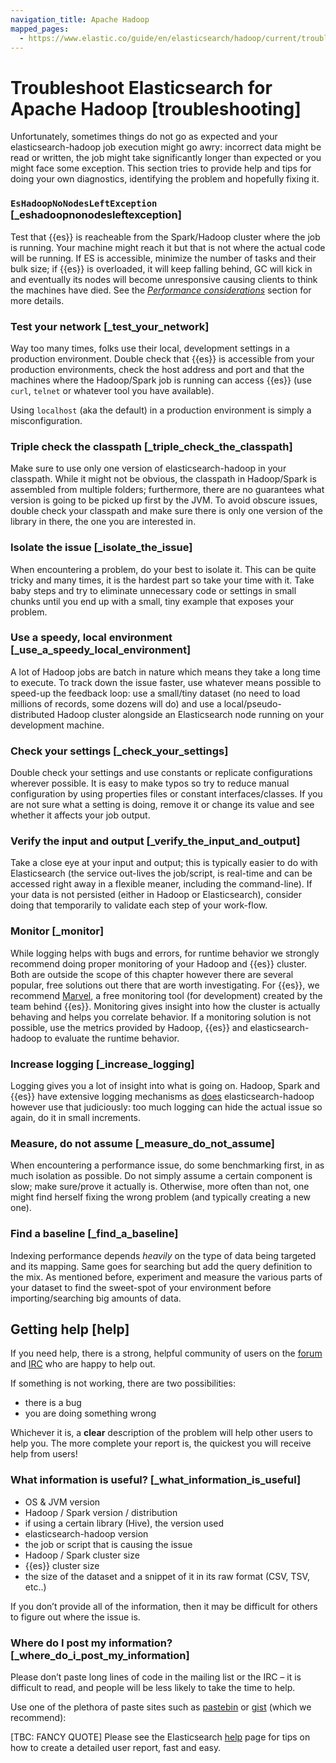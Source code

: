 ```yaml
---
navigation_title: Apache Hadoop
mapped_pages:
  - https://www.elastic.co/guide/en/elasticsearch/hadoop/current/troubleshooting.html
---
```


# Troubleshoot Elasticsearch for Apache Hadoop [troubleshooting]

Unfortunately, sometimes things do not go as expected and your elasticsearch-hadoop job execution might go awry: incorrect data might be read or written, the job might take significantly longer than expected or you might face some exception. This section tries to provide help and tips for doing your own diagnostics, identifying the problem and hopefully fixing it.


### `EsHadoopNoNodesLeftException` [_eshadoopnonodesleftexception]

Test that {{es}} is reacheable from the Spark/Hadoop cluster where the job is running. Your machine might reach it but that is not where the actual code will be running. If ES is accessible, minimize the number of tasks and their bulk size; if {{es}} is overloaded, it will keep falling behind, GC will kick in and eventually its nodes will become unresponsive causing clients to think the machines have died. See the [*Performance considerations*](elasticsearch-hadoop://reference/performance-considerations.md) section for more details.


### Test your network [_test_your_network]

Way too many times, folks use their local, development settings in a production environment. Double check that {{es}} is accessible from your production environments, check the host address and port and that the machines where the Hadoop/Spark job is running can access {{es}} (use `curl`, `telnet` or whatever tool you have available).

Using `localhost` (aka the default) in a production environment is simply a misconfiguration.


### Triple check the classpath [_triple_check_the_classpath]

Make sure to use only one version of elasticsearch-hadoop in your classpath. While it might not be obvious, the classpath in Hadoop/Spark is assembled from multiple folders; furthermore, there are no guarantees what version is going to be picked up first by the JVM. To avoid obscure issues, double check your classpath and make sure there is only one version of the library in there, the one you are interested in.


### Isolate the issue [_isolate_the_issue]

When encountering a problem, do your best to isolate it. This can be quite tricky and many times, it is the hardest part so take your time with it. Take baby steps and try to eliminate unnecessary code or settings in small chunks until you end up with a small, tiny example that exposes your problem.


### Use a speedy, local environment [_use_a_speedy_local_environment]

A lot of Hadoop jobs are batch in nature which means they take a long time to execute. To track down the issue faster, use whatever means possible to speed-up the feedback loop: use a small/tiny dataset (no need to load millions of records, some dozens will do) and use a local/pseudo-distributed Hadoop cluster alongside an Elasticsearch node running on your development machine.


### Check your settings [_check_your_settings]

Double check your settings and use constants or replicate configurations wherever possible. It is easy to make typos so try to reduce manual configuration by using properties files or constant interfaces/classes. If you are not sure what a setting is doing, remove it or change its value and see whether it affects your job output.


### Verify the input and output [_verify_the_input_and_output]

Take a close eye at your input and output; this is typically easier to do with Elasticsearch (the service out-lives the job/script, is real-time and can be accessed right away in a flexible meaner, including the command-line). If your data is not persisted (either in Hadoop or Elasticsearch), consider doing that temporarily to validate each step of your work-flow.


### Monitor [_monitor]

While logging helps with bugs and errors, for runtime behavior we strongly recommend doing proper monitoring of your Hadoop and {{es}} cluster. Both are outside the scope of this chapter however there are several popular, free solutions out there that are worth investigating. For {{es}}, we recommend [Marvel](https://www.elastic.co/products/marvel), a free monitoring tool (for development) created by the team behind {{es}}. Monitoring gives insight into how the cluster is actually behaving and helps you correlate behavior. If a monitoring solution is not possible, use the metrics provided by Hadoop, {{es}} and elasticsearch-hadoop to evaluate the runtime behavior.


### Increase logging [_increase_logging]

Logging gives you a lot of insight into what is going on. Hadoop, Spark and {{es}} have extensive logging mechanisms as [does](elasticsearch-hadoop://reference/logging.md) elasticsearch-hadoop however use that judiciously: too much logging can hide the actual issue so again, do it in small increments.


### Measure, do not assume [_measure_do_not_assume]

When encountering a performance issue, do some benchmarking first, in as much isolation as possible. Do not simply assume a certain component is slow; make sure/prove it actually is. Otherwise, more often than not, one might find herself fixing the wrong problem (and typically creating a new one).


### Find a baseline [_find_a_baseline]

Indexing performance depends *heavily* on the type of data being targeted and its mapping. Same goes for searching but add the query definition to the mix. As mentioned before, experiment and measure the various parts of your dataset to find the sweet-spot of your environment before importing/searching big amounts of data.

## Getting help [help]

If you need help, there is a strong, helpful community of users on the [forum](https://discuss.elastic.co/c/elasticsearch-and-hadoop) and [IRC](http://www.elastic.co/community/) who are happy to help out.

If something is not working, there are two possibilities:

* there is a bug
* you are doing something wrong

Whichever it is, a **clear** description of the problem will help other users to help you. The more complete your report is, the quickest you will receive help from users!


### What information is useful? [_what_information_is_useful]

* OS & JVM version
* Hadoop / Spark version / distribution
* if using a certain library (Hive), the version used
* elasticsearch-hadoop version
* the job or script that is causing the issue
* Hadoop / Spark cluster size
* {{es}} cluster size
* the size of the dataset and a snippet of it in its raw format (CSV, TSV, etc..)

If you don’t provide all of the information, then it may be difficult for others to figure out where the issue is.


### Where do I post my information? [_where_do_i_post_my_information]

Please don’t paste long lines of code in the mailing list or the IRC – it is difficult to read, and people will be less likely to take the time to help.

Use one of the plethora of paste sites such as [pastebin](http://pastebin.com/) or [gist](http://gist.github.com/gists) (which we recommend):

[TBC: FANCY QUOTE]
Please see the Elasticsearch [help](http://www.elastic.co/help/) page for tips on how to create a detailed user report, fast and easy.


